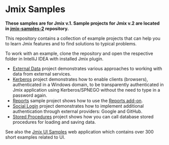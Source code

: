 # Jmix Samples

**These samples are for Jmix v.1. Sample projects for Jmix v.2 are located in [jmix-samples-2](https://github.com/jmix-framework/jmix-samples-2) repository.**

This repository contains a collection of example projects that can help you to learn Jmix features and to find solutions to typical problems.   

To work with an example, clone the repository and open the respective folder in IntelliJ IDEA with installed Jmix plugin.

- [External Data](external-data-sample) project demonstrates various approaches to working with data from external services.
- [Kerberos](kerberos-sample) project demonstrates how to enable clients (browsers), authenticated in a Windows domain, to be transparently authenticated in Jmix application using Kerberos/SPNEGO without the need to type in a password again.
- [Reports](reports-sample) sample project shows how to use the [Reports add-on](https://docs.jmix.io/jmix/reports/index.html).
- [Social Login](social-login-sample) project demonstrates how to implement additional authentication through external providers: Google and GitHub.
- [Stored Procedures](stored-procedures-sample) project shows how you can call database stored procedures for loading and saving data.

See also the [Jmix UI Samples](https://demo.jmix.io/sampler) web application which contains over 300 short examples related to UI.
